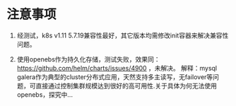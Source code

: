 # 注意事项  
1. 经测试，k8s v1.11 5.7.19兼容性最好，其它版本均需修改init容器来解决兼容性问题。

2. 使用openebs作为持久化存储，测试失败，效果同：https://github.com/helm/charts/issues/4900 ，未解决。
解释：mysql galera作为典型的cluster分布式应用，天然支持多主读写，无failover等问题，可直接通过控制集群规模达到很好的高可用性.关于具体为何无法使用openebs，探究中...

